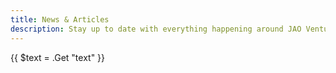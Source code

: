 ```yaml
---
title: News & Articles
description: Stay up to date with everything happening around JAO Ventures.
---
```


{{ $text = .Get "text" }}